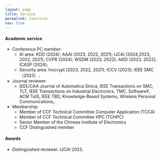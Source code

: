 ```yaml
---
layout: page
title: Service
permalink: /service/
nav: true
---
```


#### Academic service

- Conference PC member: 
  - AI area: KDD (2024); AAAI (2023, 2022, 2021); IJCAI (2024,2023, 2022, 2021); CVPR (2024); WSDM (2023, 2022); AIED (2023, 2022); ICASP (2024); 
  - Security area: Inscrypt (2023, 2022, 2021); ICCV (2023); IEEE SMC（2023）; 
- Journal reviewer: 
  - IEEE/CAA Journal of Automatica Sinica, IEEE Transactions on SMC, TLT, IEEE Transactions on Industrial Electronics, TMC, SoftwareX, ACM ToIS, IEEE TBD, Knowledge-Based Systems, Wireless Personal Communications,.
- Membership: 
  - Member of CCF Technical Committee Computer Application (TCCA)
  - Member of CCF Technical Committee HPC (TCHPC)
  - Senior Member of the Chinese Institute of Electronics
  - CCF Distinguished member



#### Awards

- Distinguished reviewer. IJCAI 2023.

